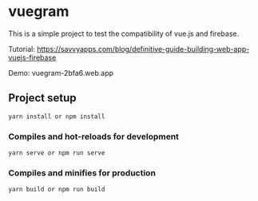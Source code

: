 # vuegram

This is a simple project to test the compatibility of vue.js and firebase.

Tutorial: https://savvyapps.com/blog/definitive-guide-building-web-app-vuejs-firebase

Demo: vuegram-2bfa6.web.app

## Project setup
```
yarn install or npm install
```

### Compiles and hot-reloads for development
```
yarn serve or npm run serve
```

### Compiles and minifies for production
```
yarn build or npm run build
```
